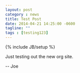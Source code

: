 ```yaml
---
layout: post
category : news
title: Test Post
date: 2014-04-21 14:25:00 -0600
tagline: ""
tags : [testing123]
---
```

{% include JB/setup %}

Just testing out the new org site.

-- Joe